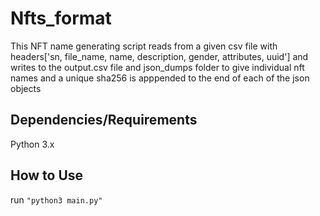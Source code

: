 # Nfts_format

This NFT name generating script reads from a given csv file with headers['sn, file_name, name, description, gender, attributes, uuid'] and writes to the output.csv file and json_dumps folder to give individual nft names and a unique sha256 is apppended to the end of each of the json objects


## Dependencies/Requirements

Python 3.x

## How to Use

run `"python3 main.py"`
